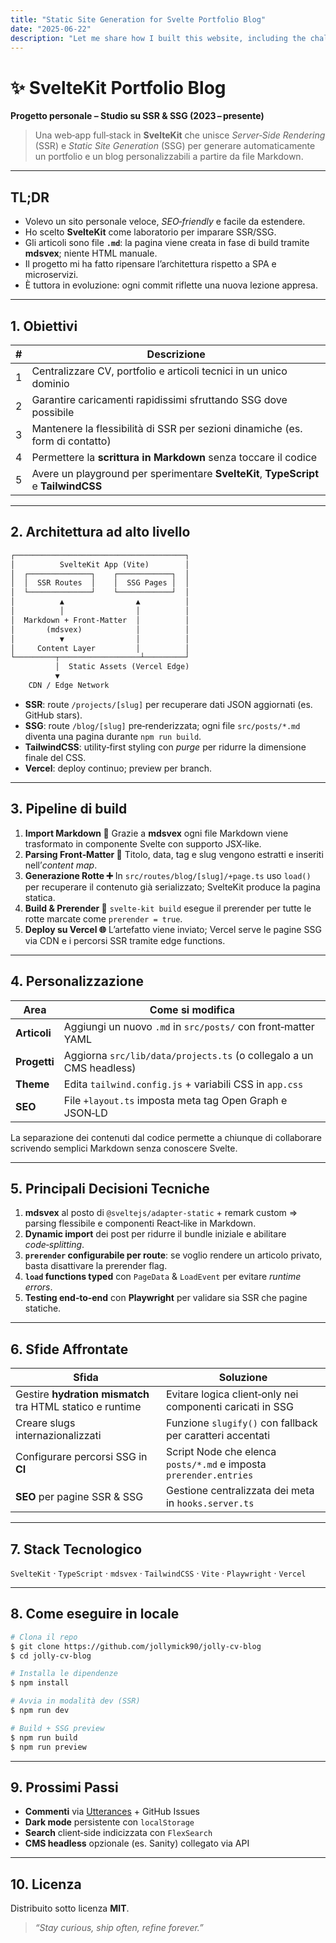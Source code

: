 ```yaml
---
title: "Static Site Generation for Svelte Portfolio Blog"
date: "2025-06-22"
description: "Let me share how I built this website, including the challenges and the choices I had to make."
---
```


# ✨ SvelteKit Portfolio Blog

**Progetto personale – Studio su SSR & SSG (2023 – presente)**

> Una web‑app full‑stack in **SvelteKit** che unisce *Server‑Side Rendering* (SSR) e *Static Site Generation* (SSG) per generare automaticamente un portfolio e un blog personalizzabili a partire da file Markdown.

---

## TL;DR

* Volevo un sito personale veloce, *SEO‑friendly* e facile da estendere.
* Ho scelto **SvelteKit** come laboratorio per imparare SSR/SSG.
* Gli articoli sono file **`.md`**: la pagina viene creata in fase di build tramite **mdsvex**; niente HTML manuale.
* Il progetto mi ha fatto ripensare l’architettura rispetto a SPA e microservizi.
* È tuttora in evoluzione: ogni commit riflette una nuova lezione appresa.

---

## 1. Obiettivi

| # | Descrizione                                                                          |
| - | ------------------------------------------------------------------------------------ |
| 1 | Centralizzare CV, portfolio e articoli tecnici in un unico dominio                   |
| 2 | Garantire caricamenti rapidissimi sfruttando SSG dove possibile                      |
| 3 | Mantenere la flessibilità di SSR per sezioni dinamiche (es. form di contatto)        |
| 4 | Permettere la **scrittura in Markdown** senza toccare il codice                      |
| 5 | Avere un playground per sperimentare **SvelteKit**, **TypeScript** e **TailwindCSS** |

---

## 2. Architettura ad alto livello

```txt
┌──────────────────────────────────────┐
│          SvelteKit App (Vite)        │
│  ┌──────────────┐    ┌────────────┐  │
│  │  SSR Routes  │    │  SSG Pages │  │
│  └──────────────┘    └────────────┘  │
│          ▲                ▲          │
│          │                │          │
│  Markdown + Front‑Matter  │          │
│       (mdsvex)            │          │
│          ▼                │          │
│     Content Layer         │          │
└─────────┬──────────────────┴─────────┘
          │  Static Assets (Vercel Edge)
          ▼
    CDN / Edge Network
```

* **SSR**: route `/projects/[slug]` per recuperare dati JSON aggiornati (es. GitHub stars).
* **SSG**: route `/blog/[slug]` pre‑renderizzata; ogni file `src/posts/*.md` diventa una pagina durante `npm run build`.
* **TailwindCSS**: utility‑first styling con *purge* per ridurre la dimensione finale del CSS.
* **Vercel**: deploy continuo; preview per branch.

---

## 3. Pipeline di build

1. **Import Markdown 🔄**
   Grazie a **mdsvex** ogni file Markdown viene trasformato in componente Svelte con supporto JSX‑like.
2. **Parsing Front‑Matter 📑**
   Titolo, data, tag e slug vengono estratti e inseriti nell’*content map*.
3. **Generazione Rotte ➕**
   In `src/routes/blog/[slug]/+page.ts` uso `load()` per recuperare il contenuto già serializzato; SvelteKit produce la pagina statica.
4. **Build & Prerender 🚀**
   `svelte-kit build` esegue il prerender per tutte le rotte marcate come `prerender = true`.
5. **Deploy su Vercel 🌐**
   L’artefatto viene inviato; Vercel serve le pagine SSG via CDN e i percorsi SSR tramite edge functions.

---

## 4. Personalizzazione

| Area         | Come si modifica                                                    |
| ------------ | ------------------------------------------------------------------- |
| **Articoli** | Aggiungi un nuovo `.md` in `src/posts/` con front‑matter YAML       |
| **Progetti** | Aggiorna `src/lib/data/projects.ts` (o collegalo a un CMS headless) |
| **Theme**    | Edita `tailwind.config.js` + variabili CSS in `app.css`             |
| **SEO**      | File `+layout.ts` imposta meta tag Open Graph e JSON‑LD             |

La separazione dei contenuti dal codice permette a chiunque di collaborare scrivendo semplici Markdown senza conoscere Svelte.

---

## 5. Principali Decisioni Tecniche

1. **mdsvex** al posto di `@sveltejs/adapter-static` + remark custom ⇒ parsing flessibile e componenti React‑like in Markdown.
2. **Dynamic import** dei post per ridurre il bundle iniziale e abilitare *code‑splitting*.
3. **`prerender` configurabile per route**: se voglio rendere un articolo privato, basta disattivare la prerender flag.
4. **`load` functions typed** con `PageData` & `LoadEvent` per evitare *runtime errors*.
5. **Testing end‑to‑end** con **Playwright** per validare sia SSR che pagine statiche.

---

## 6. Sfide Affrontate

| Sfida                                                     | Soluzione                                                         |
| --------------------------------------------------------- | ----------------------------------------------------------------- |
| Gestire **hydration mismatch** tra HTML statico e runtime | Evitare logica client‑only nei componenti caricati in SSG         |
| Creare slugs internazionalizzati                          | Funzione `slugify()` con fallback per caratteri accentati         |
| Configurare percorsi SSG in **CI**                        | Script Node che elenca `posts/*.md` e imposta `prerender.entries` |
| **SEO** per pagine SSR & SSG                              | Gestione centralizzata dei meta in `hooks.server.ts`              |

---

## 7. Stack Tecnologico

`SvelteKit` · `TypeScript` · `mdsvex` · `TailwindCSS` · `Vite` · `Playwright` · `Vercel`

---

## 8. Come eseguire in locale

```bash
# Clona il repo
$ git clone https://github.com/jollymick90/jolly-cv-blog
$ cd jolly-cv-blog

# Installa le dipendenze
$ npm install

# Avvia in modalità dev (SSR)
$ npm run dev

# Build + SSG preview
$ npm run build
$ npm run preview
```

---

## 9. Prossimi Passi

* **Commenti** via [Utterances](https://utteranc.es/) + GitHub Issues
* **Dark mode** persistente con `localStorage`
* **Search** client‑side indicizzata con `FlexSearch`
* **CMS headless** opzionale (es. Sanity) collegato via API

---

## 10. Licenza

Distribuito sotto licenza **MIT**.

> *“Stay curious, ship often, refine forever.”*
